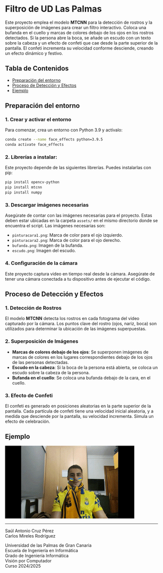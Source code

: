 # Filtro de UD Las Palmas

Este proyecto emplea el modelo **MTCNN** para la detección de rostros y la superposición de imágenes para crear un filtro interactivo. Coloca una bufanda en el cuello y marcas de colores debajo de los ojos en los rostros detectados. Si la persona abre la boca, se añade un escudo con un texto sobre la cabeza y un efecto de confeti que cae desde la parte superior de la pantalla. El confeti incrementa su velocidad conforme desciende, creando un efecto dinámico y festivo.

## Tabla de Contenidos

- [Preparación del entorno](#preparación-del-entorno)
- [Proceso de Detección y Efectos](#proceso-de-detección-y-efectos)
- [Ejemplo](#ejemplo)

## Preparación del entorno

### 1. Crear y activar el entorno
Para comenzar, crea un entorno con Python 3.9 y actívalo:
```bash
conda create --name face_effects python=3.9.5
conda activate face_effects
```

### 2. Librerías a instalar:
Este proyecto depende de las siguientes librerías. Puedes instalarlas con pip:

```bash
pip install opencv-python
pip install mtcnn
pip install numpy
```

### 3. Descargar imágenes necesarias
Asegúrate de contar con las imágenes necesarias para el proyecto. Estas deben estar ubicadas en la carpeta `assets/` en el mismo directorio donde se encuentra el script. Las imágenes necesarias son:
- `pinturacara1.png`: Marca de color para el ojo izquierdo.
- `pinturacara2.png`: Marca de color para el ojo derecho.
- `bufanda.png`: Imagen de la bufanda.
- `escudo.png`: Imagen del escudo.

### 4. Configuración de la cámara
Este proyecto captura video en tiempo real desde la cámara. Asegúrate de tener una cámara conectada a tu dispositivo antes de ejecutar el código.

## Proceso de Detección y Efectos

### 1. Detección de Rostros
El modelo **MTCNN** detecta los rostros en cada fotograma del video capturado por la cámara. Los puntos clave del rostro (ojos, nariz, boca) son utilizados para determinar la ubicación de las imágenes superpuestas.

### 2. Superposición de Imágenes
- **Marcas de colores debajo de los ojos**: Se superponen imágenes de marcas de colores en los lugares correspondientes debajo de los ojos de las personas detectadas.
- **Escudo en la cabeza**: Si la boca de la persona está abierta, se coloca un escudo sobre la cabeza de la persona.
- **Bufanda en el cuello**: Se coloca una bufanda debajo de la cara, en el cuello.

### 3. Efecto de Confeti
El confeti es generado en posiciones aleatorias en la parte superior de la pantalla. Cada partícula de confeti tiene una velocidad inicial aleatoria, y a medida que desciende por la pantalla, su velocidad incrementa. Simula un efecto de celebración.

## Ejemplo
![GIF de ejemplo](assets\celebracion.gif)

---
Saúl Antonio Cruz Pérez  
Carlos Mireles Rodríguez

Universidad de las Palmas de Gran Canaria  
Escuela de Ingeniería en Informática  
Grado de Ingeniería Informática  
Visión por Computador  
Curso 2024/2025